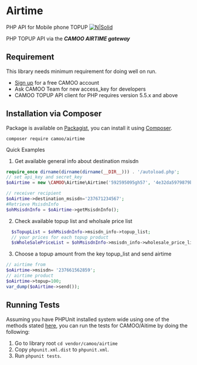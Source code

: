 # Airtime
PHP API for Mobile phone TOPUP
[![N|Solid](https://www.camoo.cm/img/icon/camoo_logo_thom1.png)](https://www.camoo.cm/)

PHP TOPUP API via the **_CAMOO AIRTIME gateway_**

Requirement
-----------

This library needs minimum requirement for doing well on run.

   - [Sign up](https://www.camoo.cm/join) for a free CAMOO account
   - Ask CAMOO Team for new access_key for developers
   - CAMOO TOPUP API client for PHP requires version 5.5.x and above
   
## Installation via Composer

Package is available on [Packagist](https://packagist.org/packages/camoo/airtime),
you can install it using [Composer](http://getcomposer.org).

```shell
composer require camoo/airtime
```

Quick Examples

1) Get available general info about destination msisdn
```php
require_once dirname(dirname(dirname(__DIR__))) . '/autoload.php';
// set api_key and secret_key
$oAirtime = new \CAMOO\Airtime\Airtime('592595095gh57', '4e32da5979879b89479847b9798479494984');

// receiver recipient
$oAirtime->destination_msisdn='237671234567';
#Retrieve MsisdnInfo
$ohMsisdnInfo = $oAirtime->getMsisdnInfo();
```
2) Check available topup list and wholsale price list
```php
  $sTopupList = $ohMsisdnInfo->msisdn_info->topup_list;
  // your prices for each topup product
  $sWholeSalePriceList = $ohMsisdnInfo->msisdn_info->wholesale_price_list;
```
3) Choose a topup amount from the key topup_list and send airtime
```php
// airtime from
$oAirtime->msisdn= '237661562859';
// airtime product
$oAirtime->topup=100;
var_dump($oAirtime->send());
  ```
## Running Tests

Assuming you have PHPUnit installed system wide using one of the methods stated
[here](https://phpunit.de/manual/current/en/installation.html), you can run the
tests for CAMOO/Aitime by doing the following:

1. Go to library root `cd vendor/camoo/airtime`
2. Copy `phpunit.xml.dist` to `phpunit.xml`.
3. Run `phpunit tests`.
